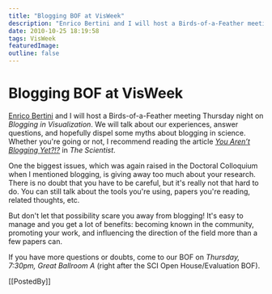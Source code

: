 ```yaml
---
title: "Blogging BOF at VisWeek"
description: "Enrico Bertini and I will host a Birds-of-a-Feather meeting Thursday night on Blogging in Visualization. We will talk about our experiences, answer questions, and hopefully dispel some myths about blogging in science. Whether you're going or not, I recommend reading the article You Aren’t Blogging Yet?!? in The Scientist."
date: 2010-10-25 18:19:58
tags: VisWeek
featuredImage: 
outline: false
---
```


# Blogging BOF at VisWeek

<a href="http://fellinlovewithdata.com/">Enrico Bertini</a> and I will host a Birds-of-a-Feather meeting Thursday night on <em>Blogging in Visualization</em>. We will talk about our experiences, answer questions, and hopefully dispel some myths about blogging in science. Whether you're going or not, I recommend reading the article <em><a href="http://www.the-scientist.com/article/display/57713/">You Aren’t Blogging Yet?!?</a></em> in <em>The Scientist</em>.

One the biggest issues, which was again raised in the Doctoral Colloquium when I mentioned blogging, is giving away too much about your research. There is no doubt that you have to be careful, but it's really not that hard to do. You can still talk about the tools you're using, papers you're reading, related thoughts, etc.

But don't let that possibility scare you away from blogging! It's easy to manage and you get a lot of benefits: becoming known in the community, promoting your work, and influencing the direction of the field more than a few papers can.

If you have more questions or doubts, come to our BOF on <em>Thursday, 7:30pm, Great Ballroom A</em> (right after the SCI Open House/Evaluation BOF).

[[PostedBy]]

